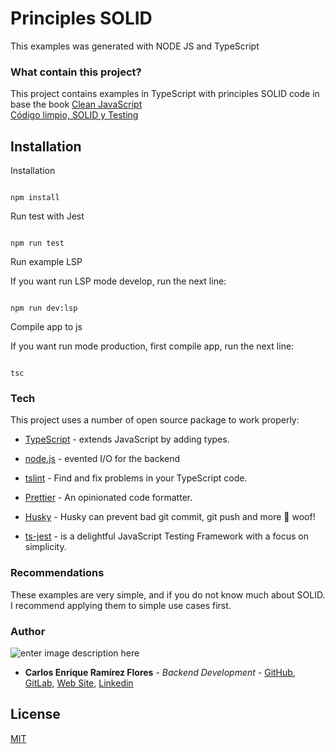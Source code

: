 # Principles SOLID

This examples was generated with NODE JS and TypeScript

### What contain this project?

This project contains examples in TypeScript with principles SOLID code in base the book [Clean JavaScript  
Código limpio, SOLID y Testing](https://softwarecrafters.io/cleancode-solid-testing-js)

## Installation

Installation

```

npm install

```

Run test with Jest

```

npm run test

```

Run example LSP

If you want run LSP mode develop, run the next line:

```

npm run dev:lsp

```

Compile app to js

If you want run mode production, first compile app, run the next line:

```

tsc

```

### Tech

This project uses a number of open source package to work properly:

- [TypeScript](https://www.typescriptlang.org/) - extends JavaScript by adding types.

- [node.js](https://nodejs.org/) - evented I/O for the backend

- [tslint](https://eslint.org/) - Find and fix problems in your TypeScript code.

- [Prettier](https://prettier.io/) - An opinionated code formatter.

- [Husky](https://www.npmjs.com/package/husky) - Husky can prevent bad git commit, git push and more 🐶 woof!

- [ts-jest](https://www.npmjs.com/package/ts-jest) - is a delightful JavaScript Testing Framework with a focus on simplicity.

### Recommendations

These examples are very simple, and if you do not know much about SOLID. I recommend applying them to simple use cases first.

### Author

![enter image description here](https://avatars1.githubusercontent.com/u/6466769?s=170&v=4)

- **Carlos Enrique Ramírez Flores** - _Backend Development_ - [GitHub](https://github.com/linuxcarl), [GitLab](https://gitlab.com/linux-carl), [Web Site](https://www.carlosramirezflores.com), [Linkedin](https://www.linkedin.com/in/carlos-enrique-ram%C3%ADrez-flores/)

## License

[MIT](https://choosealicense.com/licenses/mit/)
